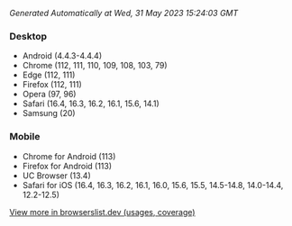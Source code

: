 _Generated Automatically at Wed, 31 May 2023 15:24:03 GMT_

### Desktop

- Android (4.4.3-4.4.4)
- Chrome (112, 111, 110, 109, 108, 103, 79)
- Edge (112, 111)
- Firefox (112, 111)
- Opera (97, 96)
- Safari (16.4, 16.3, 16.2, 16.1, 15.6, 14.1)
- Samsung (20)

### Mobile

- Chrome for Android (113)
- Firefox for Android (113)
- UC Browser (13.4)
- Safari for iOS (16.4, 16.3, 16.2, 16.1, 16.0, 15.6, 15.5, 14.5-14.8, 14.0-14.4, 12.2-12.5)

[View more in browserslist.dev (usages, coverage)](https://browserslist.dev/?q=PjAuMiUsbm90IGRlYWQsbm90IG9wX21pbmkgYWxs)
